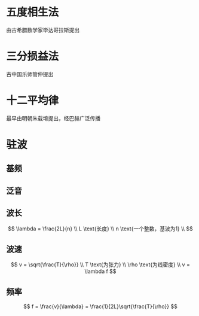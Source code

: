 # 五度相生法

由古希腊数学家毕达哥拉斯提出

# 三分损益法

古中国乐师管仲提出

# 十二平均律

最早由明朝朱载堉提出，经巴赫广泛传播

# 驻波

## 基频

## 泛音

## 波长

$$
\lambda = \frac{2L}{n} \\
L \text{长度} \\
n \text{一个整数，基波为1} \\
$$

## 波速

$$
v = \sqrt{\frac{T}{\rho}} \\
T \text{为张力} \\
\rho \text{为线密度} \\
v = \lambda f
$$

## 频率

$$
f = \frac{v}{\lambda} = \frac{1}{2L}\sqrt{\frac{T}{\rho}}
$$

